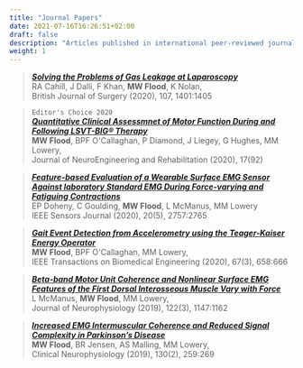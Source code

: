 ```yaml
---
title: "Journal Papers"
date: 2021-07-16T16:26:51+02:00
draft: false
description: "Articles published in international peer-reviewed journals."
weight: 1
---
```



> [**_Solving the Problems of Gas Leakage at Laparoscopy_**](https://bjssjournals.onlinelibrary.wiley.com/doi/full/10.1002/bjs.11977)                                            
   RA Cahill, J Dalli, F Khan, **MW Flood**, K Nolan,                              
   British Journal of Surgery (2020), 107, 1401:1405

> `Editor's Choice 2020`    
[**_Quantitative Clinical Assessmnet of Motor Function During and Following LSVT-BIG® Therapy_**](https://link.springer.com/article/10.1186/s12984-020-00729-8)           
    **MW Flood**, BPF O'Callaghan, P Diamond, J Liegey, G Hughes, MM Lowery,                         
    Journal of NeuroEngineering and Rehabilitation (2020), 17(92)

> [**_Feature-based Evaluation of a Wearable Surface EMG Sensor Against laboratory Standard EMG During Force-varying and Fatiguing Contractions_**](https://ieeexplore.ieee.org/abstract/document/8897580)    
    EP Doheny, C Goulding, **MW Flood**, L McManus, MM Lowery                                         
    IEEE Sensors Journal (2020), 20(5), 2757:2765

> [**_Gait Event Detection from Accelerometry using the Teager-Kaiser Energy Operator_**](https://ieeexplore.ieee.org/abstract/document/8723520)    
    **MW Flood**, BPF O'Callaghan, MM Lowery,                        
    IEEE Transactions on Biomedical Engineering (2020), 67(3), 658:666

> [**_Beta-band Motor Unit Coherence and Nonlinear Surface EMG Features of the First Dorsal Interosseous Muscle Vary with Force_**](https://journals.physiology.org/doi/full/10.1152/jn.00228.2019)          
    L McManus, **MW Flood**, MM Lowery,                                          
    Journal of Neurophysiology (2019), 122(3), 1147:1162

> [**_Increased EMG Intermuscular Coherence and Reduced Signal Complexity in Parkinson’s Disease_**](https://www.sciencedirect.com/science/article/abs/pii/S1388245718313853)          
    **MW Flood**, BR Jensen, AS Malling, MM Lowery,                                                     
    Clinical Neurophysiology (2019), 130(2), 259:269


 
 
 